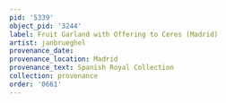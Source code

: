 ```yaml
---
pid: '5339'
object_pid: '3244'
label: Fruit Garland with Offering to Ceres (Madrid)
artist: janbrueghel
provenance_date:
provenance_location: Madrid
provenance_text: Spanish Royal Collection
collection: provenance
order: '0661'
---
```

